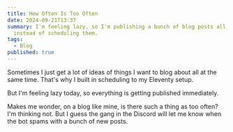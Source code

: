 ```yaml
---
title: How Often Is Too Often
date: 2024-09-21T13:37
summary: I'm feeling lazy, so I'm publishing a bunch of blog posts all at once
  instead of scheduling them.
tags:
  - Blog
published: true
---
```

Sometimes I just get a lot of ideas of things I want to blog about all at the same time. That's why I built in scheduling to my Eleventy setup.

But I'm feeling lazy today, so everything is getting published immediately.

Makes me wonder, on a blog like mine, is there such a thing as too often? I'm thinking not. But I guess the gang in the Discord will let me know when the bot spams with a bunch of new posts.

